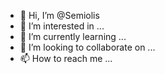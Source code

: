 - 👋 Hi, I’m @Semiolis
- 👀 I’m interested in ...
- 🌱 I’m currently learning ...
- 💞️ I’m looking to collaborate on ...
- 📫 How to reach me ...

<!---
Semiolis/Semiolis is a ✨ special ✨ repository because its `README.md` (this file) appears on your GitHub profile.
You can click the Preview link to take a look at your changes.
--->
